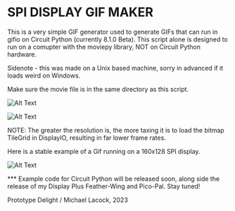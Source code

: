 # SPI DISPLAY GIF MAKER

This is a very simple GIF generator used to generate GIFs that can run in gifio on Circuit Python (currently 8.1.0 Beta).  This script alone is designed to run on a comupter with the moviepy library, NOT on Circuit Python hardware.

Sidenote - this was made on a Unix based machine, sorry in advanced if it loads weird on Windows.

Make sure the movie file is in the same directory as this script.

![Alt Text]( https://raw.githubusercontent.com/MichaelLacock/Gif_Maker/blob/main/Gif_Maker/screenshots/1.png)

![Alt Text]( https://github.com/MichaelLacock/Gif_Maker/blob/main/Gif_Maker/screenshots/screenshots/2.png)

NOTE: The greater the resolution is, the more taxing it is to load the bitmap TileGrid in DisplayIO, resulting in far lower frame rates.

Here is a stable example of a Gif running on a 160x128 SPI display.

![Alt Text]( https://github.com/MichaelLacock/Gif_Maker/blob/main/Gif_Maker/screenshots/example.gif?raw=true)

*** Example code for Circuit Python will be released soon, along side the release of my Display Plus Feather-Wing and Pico-Pal. Stay tuned!

Prototype Delight / Michael Lacock, 2023
